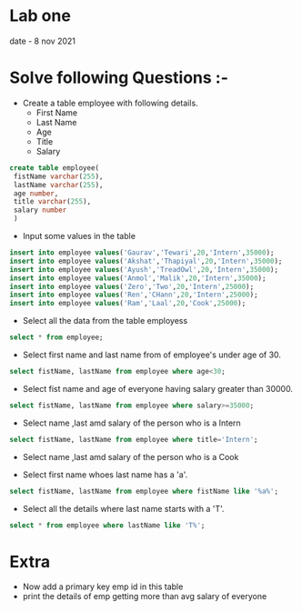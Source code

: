 # Lab one 
date - 8 nov 2021

# Solve following Questions :-
- Create a table employee with following details.
  - First Name
  - Last Name
  - Age 
  - Title 
  - Salary
```sql
create table employee(
 fistName varchar(255),
 lastName varchar(255),
 age number,
 title varchar(255),
 salary number
 )
```
- Input some values in the table
```sql
insert into employee values('Gaurav','Tewari',20,'Intern',35000);
insert into employee values('Akshat','Thapiyal',20,'Intern',35000);
insert into employee values('Ayush','TreadOwl',20,'Intern',35000);
insert into employee values('Anmol','Malik',20,'Intern',35000);
insert into employee values('Zero','Two',20,'Intern',25000);
insert into employee values('Ren','CHann',20,'Intern',25000);
insert into employee values('Ram','Laal',20,'Cook',25000);

```
- Select all the data from the table employess
```sql
select * from employee;
```
- Select first name and last name from of employee's under age of 30.
```sql
select fistName, lastName from employee where age<30;

```
- Select fist name and age of everyone having salary greater than 30000.
```sql
select fistName, lastName from employee where salary>=35000;

```
- Select name ,last amd salary of the person who is a Intern
```sql
select fistName, lastName from employee where title='Intern';
```
- Select name ,last amd salary of the person who is a Cook


- Select first name whoes last name has a 'a'.
```sql
select fistName, lastName from employee where fistName like '%a%';

```

- Select all the details where last name starts with a 'T'.
```sql
select * from employee where lastName like 'T%';

```


# Extra 
- Now add a primary key emp id in this table
- print the details of emp getting more than avg salary of everyone
